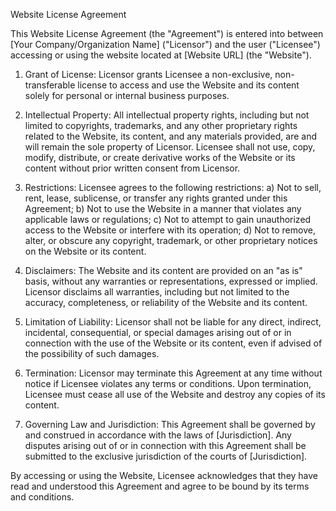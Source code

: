 Website License Agreement

This Website License Agreement (the "Agreement") is entered into between [Your Company/Organization Name] ("Licensor") and the user ("Licensee") accessing or using the website located at [Website URL] (the "Website").

1. Grant of License:
Licensor grants Licensee a non-exclusive, non-transferable license to access and use the Website and its content solely for personal or internal business purposes.

2. Intellectual Property:
All intellectual property rights, including but not limited to copyrights, trademarks, and any other proprietary rights related to the Website, its content, and any materials provided, are and will remain the sole property of Licensor. Licensee shall not use, copy, modify, distribute, or create derivative works of the Website or its content without prior written consent from Licensor.

3. Restrictions:
Licensee agrees to the following restrictions:
   a) Not to sell, rent, lease, sublicense, or transfer any rights granted under this Agreement;
   b) Not to use the Website in a manner that violates any applicable laws or regulations;
   c) Not to attempt to gain unauthorized access to the Website or interfere with its operation;
   d) Not to remove, alter, or obscure any copyright, trademark, or other proprietary notices on the Website or its content.

4. Disclaimers:
The Website and its content are provided on an "as is" basis, without any warranties or representations, expressed or implied. Licensor disclaims all warranties, including but not limited to the accuracy, completeness, or reliability of the Website and its content.

5. Limitation of Liability:
Licensor shall not be liable for any direct, indirect, incidental, consequential, or special damages arising out of or in connection with the use of the Website or its content, even if advised of the possibility of such damages.

6. Termination:
Licensor may terminate this Agreement at any time without notice if Licensee violates any terms or conditions. Upon termination, Licensee must cease all use of the Website and destroy any copies of its content.

7. Governing Law and Jurisdiction:
This Agreement shall be governed by and construed in accordance with the laws of [Jurisdiction]. Any disputes arising out of or in connection with this Agreement shall be submitted to the exclusive jurisdiction of the courts of [Jurisdiction].

By accessing or using the Website, Licensee acknowledges that they have read and understood this Agreement and agree to be bound by its terms and conditions.

